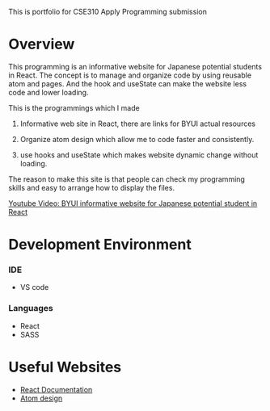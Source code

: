 This is portfolio for CSE310 Apply Programming submission

# Overview

This programming is an informative website for Japanese potential students in React. The concept is to manage and organize code by using reusable atom and pages. And the hook and useState can make the website less code and lower loading.

This is the programmings which I made
1. Informative web site in React, there are links for BYUI actual resources
2. Organize atom design which allow me to code faster and consistently. 

3. use hooks and useState which makes website dynamic change without loading.

The reason to make this site is that people can check my programming skills and easy to arrange how to display the files.

[Youtube Video: BYUI informative website for Japanese potential student in React](https://youtu.be/StUumpq4Eu4)

# Development Environment

### IDE
* VS code

### Languages

* React
* SASS

# Useful Websites

* [React Documentation](https://reactjs.org/docs/getting-started.html)
* [Atom design](https://medium.com/@janelle.wg/atomic-design-pattern-how-to-structure-your-react-application-2bb4d9ca5f97)